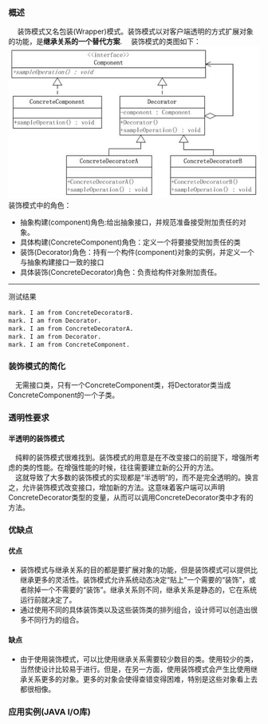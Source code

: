 ### 概述
&emsp; 装饰模式又名包装(Wrapper)模式。装饰模式以对客户端透明的方式扩展对象的功能，是**继承关系的一个替代方案**.
&emsp;装饰模式的类图如下：
![image](https://raw.githubusercontent.com/wooyeeyii/UsefulImage/master/youdao/wapper.JPG)
装饰模式中的角色：
- 抽象构建(component)角色:给出抽象接口，并规范准备接受附加责任的对象。
- 具体构建(ConcreteComponent)角色：定义一个将要接受附加责任的类
- 装饰(Decorator)角色：持有一个构件(component)对象的实例，并定义一个与抽象构建接口一致的接口
- 具体装饰(ConcreteDecorator)角色：负责给构件对象附加责任。

***
测试结果
```
mark. I am from ConcreteDecoratorB.
mark. I am from Decorator.
mark. I am from ConcreteDecoratorA.
mark. I am from Decorator.
mark. I am from ConcreteComponent.
```

### 装饰模式的简化
&emsp;无需接口类，只有一个ConcreteComponent类，将Dectorator类当成ConcreteComponent的一个子类。

### 透明性要求


#### 半透明的装饰模式
&emsp;纯粹的装饰模式很难找到。装饰模式的用意是在不改变接口的前提下，增强所考虑的类的性能。在增强性能的时候，往往需要建立新的公开的方法。  
&emsp;这就导致了大多数的装饰模式的实现都是“半透明”的，而不是完全透明的。换言之，允许装饰模式改变接口，增加新的方法。这意味着客户端可以声明ConcreteDecorator类型的变量，从而可以调用ConcreteDecorator类中才有的方法。

### 优缺点
#### 优点
- 装饰模式与继承关系的目的都是要扩展对象的功能，但是装饰模式可以提供比继承更多的灵活性。装饰模式允许系统动态决定“贴上”一个需要的“装饰”，或者除掉一个不需要的“装饰”。继承关系则不同，继承关系是静态的，它在系统运行前就决定了。
- 通过使用不同的具体装饰类以及这些装饰类的排列组合，设计师可以创造出很多不同行为的组合。
#### 缺点
- 由于使用装饰模式，可以比使用继承关系需要较少数目的类。使用较少的类，当然使设计比较易于进行。但是，在另一方面，使用装饰模式会产生比使用继承关系更多的对象。更多的对象会使得查错变得困难，特别是这些对象看上去都很相像。



### 应用实例(JAVA I/O库)

